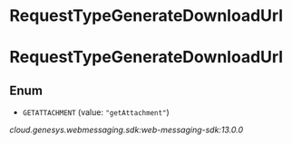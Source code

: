 # RequestTypeGenerateDownloadUrl


# RequestTypeGenerateDownloadUrl

## Enum


* `GETATTACHMENT` (value: `"getAttachment"`)




_cloud.genesys.webmessaging.sdk:web-messaging-sdk:13.0.0_
